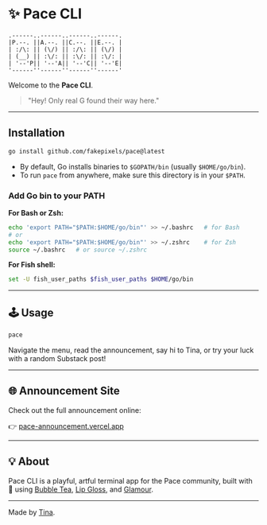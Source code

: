 # ✨ Pace CLI

```
.------..------..------..------.
|P.--. ||A.--. ||C.--. ||E.--. |
| :/\: || (\/) || :/\: || (\/) |
| (__) || :\/: || :\/: || :\/: |
| '--'P|| '--'A|| '--'C|| '--'E|
'------''------''------''------'
```

Welcome to the **Pace CLI**. 

> "Hey! Only real G found their way here."

---

## Installation

```sh
go install github.com/fakepixels/pace@latest
```

- By default, Go installs binaries to `$GOPATH/bin` (usually `$HOME/go/bin`).
- To run `pace` from anywhere, make sure this directory is in your `$PATH`.

### Add Go bin to your PATH

**For Bash or Zsh:**
```sh
echo 'export PATH="$PATH:$HOME/go/bin"' >> ~/.bashrc   # for Bash
# or
echo 'export PATH="$PATH:$HOME/go/bin"' >> ~/.zshrc    # for Zsh
source ~/.bashrc   # or source ~/.zshrc
```

**For Fish shell:**
```sh
set -U fish_user_paths $fish_user_paths $HOME/go/bin
```

---

## 🕹️ Usage

```sh
pace
```

Navigate the menu, read the announcement, say hi to Tina, or try your luck with a random Substack post!

---

## 🌐 Announcement Site

Check out the full announcement online:

👉 [pace-announcement.vercel.app](https://pace-announcement.vercel.app/)

---

## 💡 About

Pace CLI is a playful, artful terminal app for the Pace community, built with 💙 using [Bubble Tea](https://github.com/charmbracelet/bubbletea), [Lip Gloss](https://github.com/charmbracelet/lipgloss), and [Glamour](https://github.com/charmbracelet/glamour).

---

Made by [Tina](mailto:tina@pacecapital.com).